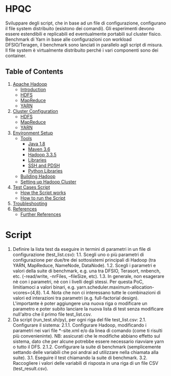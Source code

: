 # HPQC
Sviluppare degli script, che in base ad un file di configurazione, configurano il file system distribuito (esistono dei comandi). Gli esperimenti devono essere estendibili e replicabili ed eventualmente portabili sul cluster fisico.
Benchmark di Yarn in base alle configurazioni con workload DFSIO/Teragen, il benchmark sono lanciati in parallelo agli script di misura.
Il file system è virtualmente distribuito perché i vari componenti sono dei container.


## Table of Contents
1. [Apache Hadoop](doc/Hadoop.md)
    * [Introduction](doc/Hadoop.md#intro)
    * [HDFS](doc/Hadoop.md#hdfs)
    * [MapReduce](doc/Hadoop.md#mapred)
    * [YARN](doc/Hadoop.md#YARN)
1. [Cluster Configuration](doc/Parameters.md)
    * [HDFS](doc/Parameters.md#hdfsparanalysis)
    * [MapReduce](doc/Parameters.md#maprredparanalysis)
    * [YARN](doc/Parameters.md#yarnparanalysis)
1. [Environment Setup](doc/Setup.md)
    * [Tools](doc/Setup.md#tool)
        * [Java 1.8](doc/Setup.md#java1.8)
        * [Maven 3.6](doc/Setup.md#maven3.6)
        * [Hadoop 3.3.5](doc/Setup.md#hadoop3)
        * [Libraries](doc/Setup.md#l)
        * [SSH and PDSH](doc/Setup.md#ssh)
        * [Python Libraries](doc/Setup.md#pl)
    * [Building Hadoop](doc/Setup.md#build)
    * [Setting up Hadoop Cluster](doc/Setup.md#cluster)
1. [Test Cases Script](doc/Experiments.md)
    * [How the Script works](doc/Experiments.md#scriptwork)
    * [How to run the Script](doc/Experiments.md#scriptrun)
1. [Troubleshooting](doc/Troubleshooting.md)
1. [References](doc/References.md)
    * [Further References](doc/References.md#fref)


# Script
1. Definire la lista test da eseguire in termini di parametri in un file di configurazione (test_list.csv):
    1.1. Scegli uno o più parametri di configurazione per due/tre dei sottosistemi principali di Hadoop (tra YARN, MapReduce, NameNode, DataNode).
    1.2. Scegli i parametri e valori della suite di benchmark, e.g. una tra DFSIO, Terasort, nnbench, etc. (-read/write, -nrFiles, –fileSize, etc).
    1.3. In generale, non esagerare nè con i parametri, nè con i livelli degli stessi. Per questa PoC, limitiamoci a valori binari, e.g. yarn.scheduler.maximum-allocation-vcores={4,8}.
    1.4. Nota che non ci interessano tutte le combinazioni di valori ed interazioni tra parametri (e.g. full-factorial design). L'importante è poter aggiungere una nuova riga o modificare un parametro e poter subito lanciare la nuova lista di test senza modificare null'altro che il primo file test_list.csv.
2. Da script (run_test.sh/py), per ogni riga del file test_list.csv:
    2.1. Configurare il sistema:
        2.1.1. Configurare Hadoop, modificando i parametri nei vari file *-site.xml e/o da linea di comando (come ti risulti più convenieninte). NB: assicurati che le modifiche abbiano effetto sul sistema, dato che per alcune potrebbe essere necessario riavviare yarn o tutto il DFS.
        2.1.2. Configurare la suite di benchmark (semplicemente settando delle variabili che poi andrai ad utilizzare nella chiamata alla suite).
    3.1. Eseguire il test chiamando la suite di benchmark.
    3.2. Raccogliere i valori delle variabili di risposta in una riga di un file CSV (test_result.csv).









